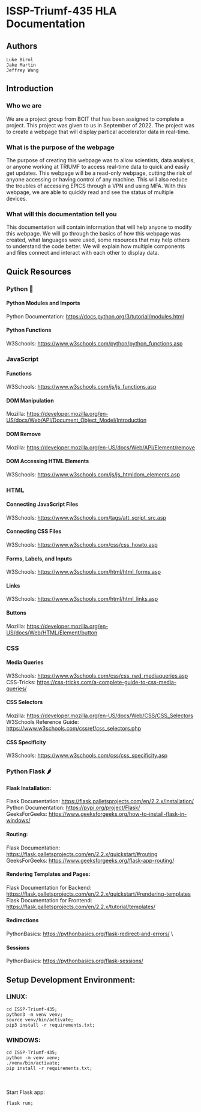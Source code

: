 # ISSP-Triumf-435 HLA Documentation
## Authors
    Luke Birol
    Jake Martin
    Jeffrey Wang

## Introduction

### Who we are
We are a project group from BCIT that has been assigned to complete a project. This project was given to us in September of 2022. The project was to create a webpage that will display partical accelerator data in real-time. 

### What is the purpose of the webpage
The purpose of creating this webpage was to allow scientists, data analysis, or anyone working at TRIUMF to access real-time data to quick and easily get updates. This webpage will be a read-only webpage, cutting the risk of anyone accessing or having control of any machine. This will also reduce the troubles of accessing EPICS through a VPN and using MFA. With this webpage, we are able to quickly read and see the status of multiple devices. 

### What will this documentation tell you
This documentation will contain information that will help anyone to modify this webpage. We will go through the basics of how this webpage was created, what languages were used, some resources that may help others to understand the code better. We will explain how multiple components and files connect and interact with each other to display data. 

## Quick Resources

### Python :snake:
#### Python Modules and Imports
Python Documentation: https://docs.python.org/3/tutorial/modules.html 

#### Python Functions 
W3Schools: https://www.w3schools.com/python/python_functions.asp



### JavaScript

#### Functions
W3Schools: https://www.w3schools.com/js/js_functions.asp

#### DOM Manipulation
Mozilla: https://developer.mozilla.org/en-US/docs/Web/API/Document_Object_Model/Introduction

#### DOM Remove
Mozilla: https://developer.mozilla.org/en-US/docs/Web/API/Element/remove 

#### DOM Accessing HTML Elements 
W3Schools: https://www.w3schools.com/js/js_htmldom_elements.asp





### HTML

#### Connecting JavaScript Files
W3Schools: https://www.w3schools.com/tags/att_script_src.asp

#### Connecting CSS Files
W3Schools: https://www.w3schools.com/css/css_howto.asp

#### Forms, Labels, and Inputs
W3Schools: https://www.w3schools.com/html/html_forms.asp 

#### Links 
W3Schools: https://www.w3schools.com/html/html_links.asp

#### Buttons
Mozilla: https://developer.mozilla.org/en-US/docs/Web/HTML/Element/button

 
 
 

### CSS

#### Media Queries

W3Schools: https://www.w3schools.com/css/css_rwd_mediaqueries.asp
\
CSS-Tricks: https://css-tricks.com/a-complete-guide-to-css-media-queries/ 

#### CSS Selectors 

Mozilla: https://developer.mozilla.org/en-US/docs/Web/CSS/CSS_Selectors
\
W3Schools Reference Guide: https://www.w3schools.com/cssref/css_selectors.php 

#### CSS Specificity 
W3Schools: https://www.w3schools.com/css/css_specificity.asp


### Python Flask :hot_pepper:

#### Flask Installation: 
Flask Documentation: https://flask.palletsprojects.com/en/2.2.x/installation/
\
Python Documentation: https://pypi.org/project/Flask/ 
\
GeeksForGeeks: https://www.geeksforgeeks.org/how-to-install-flask-in-windows/ 

#### Routing: 
Flask Documentation: https://flask.palletsprojects.com/en/2.2.x/quickstart/#routing
\
GeeksForGeeks: https://www.geeksforgeeks.org/flask-app-routing/


#### Rendering Templates and Pages:
Flask Documentation for Backend: https://flask.palletsprojects.com/en/2.2.x/quickstart/#rendering-templates
\
Flask Documentation for Frontend: https://flask.palletsprojects.com/en/2.2.x/tutorial/templates/ 


#### Redirections
PythonBasics: https://pythonbasics.org/flask-redirect-and-errors/
\
#### Sessions
PythonBasics: https://pythonbasics.org/flask-sessions/


## Setup Development Environment:

### LINUX:  
    cd ISSP-Triumf-435;
    python3 -m venv venv;
    source venv/bin/activate;
    pip3 install -r requirements.txt;
    

### WINDOWS: 
    cd ISSP-Triumf-435;
    python -m venv venv; 
    ./venv/bin/activate;
    pip install -r requirements.txt;



\
\
Start Flask app:

    flask run;

